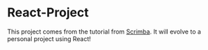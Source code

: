 # React-Project

This project comes from the tutorial from [Scrimba](https://v2.scrimba.com/learn-react-c0e). It will evolve to a personal project using React!
